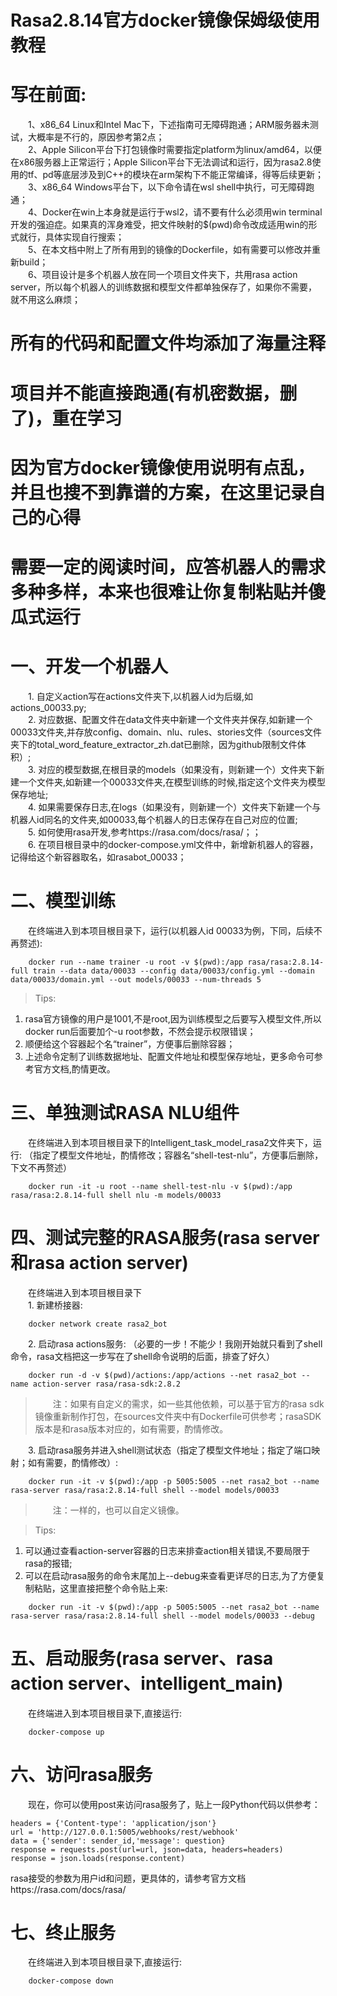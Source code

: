 # Rasa2.8.14官方docker镜像保姆级使用教程

# 写在前面:  
&ensp;&ensp;&ensp;&ensp;1、x86_64 Linux和Intel Mac下，下述指南可无障碍跑通；ARM服务器未测试，大概率是不行的，原因参考第2点；  
&ensp;&ensp;&ensp;&ensp;2、Apple Silicon平台下打包镜像时需要指定platform为linux/amd64，以便在x86服务器上正常运行；Apple Silicon平台下无法调试和运行，因为rasa2.8使用的tf、pd等底层涉及到C++的模块在arm架构下不能正常编译，得等后续更新；    
&ensp;&ensp;&ensp;&ensp;3、x86_64 Windows平台下，以下命令请在wsl shell中执行，可无障碍跑通；  
&ensp;&ensp;&ensp;&ensp;4、Docker在win上本身就是运行于wsl2，请不要有什么必须用win terminal开发的强迫症。如果真的浑身难受，把文件映射的$(pwd)命令改成适用win的形式就行，具体实现自行搜索；  
&ensp;&ensp;&ensp;&ensp;5、在本文档中附上了所有用到的镜像的Dockerfile，如有需要可以修改并重新build；  
&ensp;&ensp;&ensp;&ensp;6、项目设计是多个机器人放在同一个项目文件夹下，共用rasa action server，所以每个机器人的训练数据和模型文件都单独保存了，如果你不需要，就不用这么麻烦；
<br/>  

# 所有的代码和配置文件均添加了海量注释
# 项目并不能直接跑通(有机密数据，删了)，重在学习
# 因为官方docker镜像使用说明有点乱，并且也搜不到靠谱的方案，在这里记录自己的心得
# 需要一定的阅读时间，应答机器人的需求多种多样，本来也很难让你复制粘贴并傻瓜式运行

# 一、开发一个机器人

&ensp;&ensp;&ensp;&ensp;1. 自定义action写在actions文件夹下,以机器人id为后缀,如actions_00033.py;  
&ensp;&ensp;&ensp;&ensp;2. 对应数据、配置文件在data文件夹中新建一个文件夹并保存,如新建一个00033文件夹,并存放config、domain、nlu、rules、stories文件（sources文件夹下的total_word_feature_extractor_zh.dat已删除，因为github限制文件体积）;  
&ensp;&ensp;&ensp;&ensp;3. 对应的模型数据,在根目录的models（如果没有，则新建一个）文件夹下新建一个文件夹,如新建一个00033文件夹,在模型训练的时候,指定这个文件夹为模型保存地址;  
&ensp;&ensp;&ensp;&ensp;4. 如果需要保存日志,在logs（如果没有，则新建一个）文件夹下新建一个与机器人id同名的文件夹,如00033,每个机器人的日志保存在自己对应的位置;  
&ensp;&ensp;&ensp;&ensp;5. 如何使用rasa开发,参考https://rasa.com/docs/rasa/；；  
&ensp;&ensp;&ensp;&ensp;6. 在项目根目录中的docker-compose.yml文件中，新增新机器人的容器，记得给这个新容器取名，如rasabot_00033；  


# 二、模型训练
&ensp;&ensp;&ensp;&ensp;在终端进入到本项目根目录下，运行(以机器人id 00033为例，下同，后续不再赘述):
```
    docker run --name trainer -u root -v $(pwd):/app rasa/rasa:2.8.14-full train --data data/00033 --config data/00033/config.yml --domain data/00033/domain.yml --out models/00033 --num-threads 5
```
>Tips:
1. rasa官方镜像的用户是1001,不是root,因为训练模型之后要写入模型文件,所以docker run后面要加个-u root参数，不然会提示权限错误；  
2. 顺便给这个容器起个名“trainer”，方便事后删除容器；  
3. 上述命令定制了训练数据地址、配置文件地址和模型保存地址，更多命令可参考官方文档,酌情更改。

# 三、单独测试RASA NLU组件
&ensp;&ensp;&ensp;&ensp;在终端进入到本项目根目录下的Intelligent_task_model_rasa2文件夹下，运行: （指定了模型文件地址，酌情修改；容器名“shell-test-nlu”，方便事后删除，下文不再赘述）
```
    docker run -it -u root --name shell-test-nlu -v $(pwd):/app rasa/rasa:2.8.14-full shell nlu -m models/00033
````

# 四、测试完整的RASA服务(rasa server和rasa action server)
&ensp;&ensp;&ensp;&ensp;在终端进入到本项目根目录下  
&ensp;&ensp;&ensp;&ensp;1. 新建桥接器:  
```
    docker network create rasa2_bot  
```  

&ensp;&ensp;&ensp;&ensp;2. 启动rasa actions服务: （必要的一步！不能少！我刚开始就只看到了shell命令，rasa文档把这一步写在了shell命令说明的后面，排查了好久） 
```
    docker run -d -v $(pwd)/actions:/app/actions --net rasa2_bot --name action-server rasa/rasa-sdk:2.8.2 
```
>&ensp;&ensp;&ensp;&ensp;注：如果有自定义的需求，如一些其他依赖，可以基于官方的rasa sdk镜像重新制作打包，在sources文件夹中有Dockerfile可供参考；rasaSDK版本是和rasa版本对应的，如有需要，酌情修改。  

&ensp;&ensp;&ensp;&ensp;3. 启动rasa服务并进入shell测试状态（指定了模型文件地址；指定了端口映射；如有需要，酌情修改）:
````
    docker run -it -v $(pwd):/app -p 5005:5005 --net rasa2_bot --name rasa-server rasa/rasa:2.8.14-full shell --model models/00033
````
>&ensp;&ensp;&ensp;&ensp;注：一样的，也可以自定义镜像。 

>Tips:  
1. 可以通过查看action-server容器的日志来排查action相关错误,不要局限于rasa的报错;  
2. 可以在启动rasa服务的命令末尾加上--debug来查看更详尽的日志,为了方便复制粘贴，这里直接把整个命令贴上来:
````
    docker run -it -v $(pwd):/app -p 5005:5005 --net rasa2_bot --name rasa-server rasa/rasa:2.8.14-full shell --model models/00033 --debug
````



# 五、启动服务(rasa server、rasa action server、intelligent_main)  
&ensp;&ensp;&ensp;&ensp;在终端进入到本项目根目录下,直接运行:
```  
    docker-compose up
```

# 六、访问rasa服务
&ensp;&ensp;&ensp;&ensp;现在，你可以使用post来访问rasa服务了，贴上一段Python代码以供参考： 
```` 
headers = {'Content-type': 'application/json'}  
url = 'http://127.0.0.1:5005/webhooks/rest/webhook'  
data = {'sender': sender_id,'message': question}  
response = requests.post(url=url, json=data, headers=headers)  
response = json.loads(response.content)  
````
rasa接受的参数为用户id和问题，更具体的，请参考官方文档https://rasa.com/docs/rasa/


# 七、终止服务  
&ensp;&ensp;&ensp;&ensp;在终端进入到本项目根目录下,直接运行: 
``` 
    docker-compose down  
```
